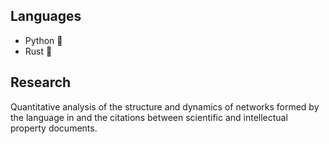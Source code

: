 ## Languages

- Python 🐍
- Rust 🦀

## Research

Quantitative analysis of the structure and dynamics of networks formed by the language in and the citations between scientific and intellectual property documents.
